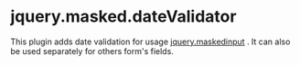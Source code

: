 jquery.masked.dateValidator
===========================

This plugin adds date validation for usage [jquery.maskedinput](https://github.com/digitalBush/jquery.maskedinput) .
It can also be used separately for others form's fields.

